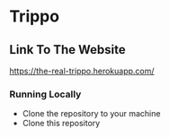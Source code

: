 # Trippo

## Link To The Website

https://the-real-trippo.herokuapp.com/

### Running Locally

- Clone the repository to your machine
- Clone this repository
